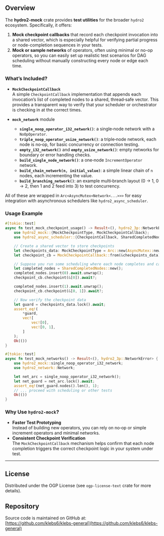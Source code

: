 ## Overview

The **hydro2-mock** crate provides **test utilities** for the broader `hydro2` ecosystem. Specifically, it offers:

1. **Mock checkpoint callbacks** that record each checkpoint invocation into a shared vector, which is especially helpful for verifying partial progress or node-completion sequences in your tests.
2. **Mock or sample networks** of operators, often using minimal or no-op operators, so you can easily set up realistic test scenarios for DAG scheduling without manually constructing every node or edge each time.

### What’s Included?

- **`MockCheckpointCallback`**  
  A simple `CheckpointCallback` implementation that appends each invocation’s list of completed nodes to a shared, thread‐safe vector. This provides a transparent way to verify that your scheduler or orchestrator is checking in at the correct times.

- **`mock_network`** module  
  - **`single_noop_operator_i32_network()`**: a single‐node network with a `NoOpOperator`.
  - **`triple_noop_operator_usize_network()`**: a triple‐node network, each node is no‐op, for basic concurrency or connection testing.
  - **`empty_i32_network()`** and **`empty_usize_network()`**: empty networks for boundary or error handling checks.
  - **`build_single_node_network()`**: a one‐node `IncrementOperator` network.
  - **`build_chain_network(n, initial_value)`**: a simple linear chain of `n` nodes, each incrementing the value.
  - **`build_branching_network()`**: an example multi‐branch layout (0 → 1, 0 → 2, then 1 and 2 feed into 3) to test concurrency.

All of these are wrapped in `Arc<AsyncMutex<Network<...>>>` for easy integration with asynchronous schedulers like `hydro2_async_scheduler`.

### Usage Example

```rust
#[tokio::test]
async fn test_mock_checkpoint_usage() -> Result<(), hydro2_3p::NetworkError> {
    use hydro2_mock::{MockCheckpointType, MockCheckpointCallback};
    use hydro2_async_scheduler::{CheckpointCallback, SharedCompletedNodes};

    // Create a shared vector to store checkpoints
    let checkpoints_data: MockCheckpointType = Arc::new(AsyncMutex::new(Vec::new()));
    let checkpoint_cb = MockCheckpointCallback::from(&checkpoints_data);

    // Suppose you run some scheduling where each node completes and calls `checkpoint_cb`
    let completed_nodes = SharedCompletedNodes::new();
    completed_nodes.insert(0).await.unwrap();
    checkpoint_cb.checkpoint(&[0]).await?;

    completed_nodes.insert(1).await.unwrap();
    checkpoint_cb.checkpoint(&[0, 1]).await?;

    // Now verify the checkpoint data
    let guard = checkpoints_data.lock().await;
    assert_eq!(
        *guard,
        vec![
            vec![0],
            vec![0, 1],
        ]
    );
    Ok(())
}

#[tokio::test]
async fn test_mock_networks() -> Result<(), hydro2_3p::NetworkError> {
    use hydro2_mock::single_noop_operator_i32_network;
    use hydro2_network::Network;

    let net_arc = single_noop_operator_i32_network();
    let net_guard = net_arc.lock().await;
    assert_eq!(net_guard.nodes().len(), 1);
    // ... proceed with scheduling or other tests
    Ok(())
}
```

### Why Use `hydro2-mock`?

- **Faster Test Prototyping**  
  Instead of building new operators, you can rely on no‐op or simple increment operators and minimal networks.
- **Consistent Checkpoint Verification**  
  The `MockCheckpointCallback` mechanism helps confirm that each node completion triggers the correct checkpoint logic in your system under test.

---

## License

Distributed under the OGP License (see `ogp-license-text` crate for more details).

## Repository

Source code is maintained on GitHub at:  
[https://github.com/klebs6/klebs-general](https://github.com/klebs6/klebs-general)
